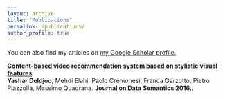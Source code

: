 ```yaml
---
layout: archive
title: "Publications"
permalink: /publications/
author_profile: true
---
```


You can also find my articles on <u><a href="{{https://scholar.google.com/citations?user=-C_x_hUAAAAJ&hl=en}}">my Google Scholar profile</a>.</u>

<b>[Content-based video recommendation system based on stylistic visual features](https://yasdel.github.io/publication/JoDS16)</b> <br><b>Yashar Deldjoo</b>, Mehdi Elahi, Paolo Cremonesi, Franca Garzotto, Pietro Piazzolla, Massimo Quadrana. <b> Journal on Data Semantics 2016.</b>.

